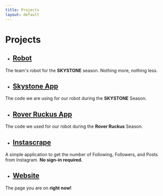 ```yaml
---
title: Projects
layout: default
---
```


# Projects

- ## [Robot](/robot.html)
The team's robot for the **SKYSTONE** season. Nothing more, nothing less.

- ## [Skystone App](https://github.com/arcturus-robotics/skystone-app)
The code we are using for our robot during the **SKYSTONE** Season.

- ## [Rover Ruckus App](https://github.com/arcturus-robotics/rover-ruckus-app)
The code we used for our robot during the **Rover Ruckus** Season.

- ## [Instascrape](https://github.com/arcturus-robotics/instascrape)
A simple application to get the number of Following, Followers, and Posts from Instagram. **No sign-in required.**

- ## [Website](https://github.com/arcturus-robotics/arcturus-robotics.github.io)
The page you are on **right now!**
